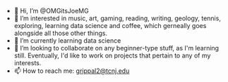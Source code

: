 - 👋 Hi, I’m @OMGitsJoeMG
- 👀 I’m interested in music, art, gaming, reading, writing, geology, tennis, exploring, learning data science and coffee, which gerneally goes alongside all those other things.
- 🌱 I’m currently learning data science
- 💞️ I’m looking to collaborate on any beginner-type stuff, as I'm learning still.  Eventually, I'd like to work on projects that pertain to any of my interests.
- 📫 How to reach me: grippal2@tcnj.edu

<!---
OMGitsJoeMG/OMGitsJoeMG is a ✨ special ✨ repository because its `README.md` (this file) appears on your GitHub profile.
You can click the Preview link to take a look at your changes.
--->
